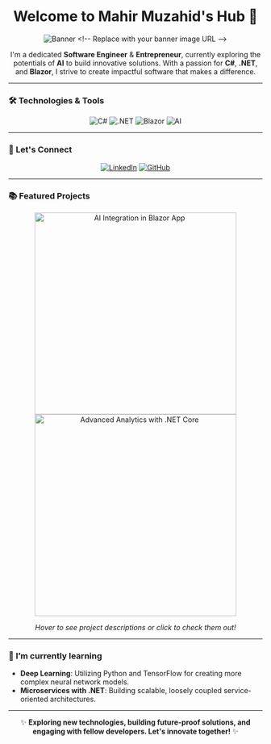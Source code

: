 <div align="center">

# Welcome to Mahir Muzahid's Hub 👋

![Banner]([https://yourimageurl.com/banner-image.png](https://imgur.com/a/0z8XuxM)) <!-- Replace with your banner image URL -->

I'm a dedicated **Software Engineer** & **Entrepreneur**, currently exploring the potentials of **AI** to build innovative solutions. With a passion for **C#**, **.NET**, and **Blazor**, I strive to create impactful software that makes a difference.

</div>

---

### 🛠 Technologies & Tools

<div align="center">

<img src="https://img.shields.io/badge/C%23-239120.svg?&style=for-the-badge&logo=c-sharp&logoColor=white" alt="C#" />
<img src="https://img.shields.io/badge/.NET-512BD4.svg?&style=for-the-badge&logo=.net&logoColor=white" alt=".NET" />
<img src="https://img.shields.io/badge/Blazor-512BD4.svg?&style=for-the-badge&logo=blazor&logoColor=white" alt="Blazor" />
<img src="https://img.shields.io/badge/AI-%2343853D.svg?&style=for-the-badge&logo=ai&logoColor=white" alt="AI"/>

</div>

---

### 💼 Let's Connect

<div align="center">

[![LinkedIn](https://img.shields.io/badge/LinkedIn-0077B5.svg?&style=for-the-badge&logo=linkedin&logoColor=white)](https://www.linkedin.com/in/mahir-muzahid/)
[![GitHub](https://img.shields.io/badge/GitHub-100000.svg?&style=for-the-badge&logo=github&logoColor=white)](https://github.com/mahir-muzahid)

</div>

---

### 📚 Featured Projects

<div align="center">

<a href="https://github.com/mahir-muzahid/AI-Blazor-Project">
  <img src="https://yourprojectimageurl.com/project-thumbnail.png" width="400" alt="AI Integration in Blazor App" /> <!-- Replace with your project image URL -->
</a>
<a href="https://github.com/mahir-muzahid/Advanced-Analytics">
  <img src="https://yourprojectimageurl.com/project-thumbnail-2.png" width="400" alt="Advanced Analytics with .NET Core" /> <!-- Replace with your project image URL -->
</a>

*Hover to see project descriptions or click to check them out!*

</div>

---

### 🌱 I’m currently learning

- **Deep Learning**: Utilizing Python and TensorFlow for creating more complex neural network models.
- **Microservices with .NET**: Building scalable, loosely coupled service-oriented architectures.

---

<div align="center">

✨ **Exploring new technologies, building future-proof solutions, and engaging with fellow developers. Let's innovate together!** ✨

</div>
